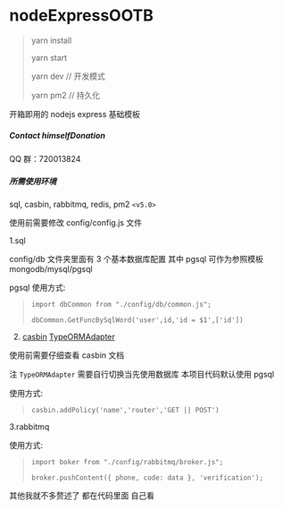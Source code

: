 # nodeExpressOOTB

> yarn install
>
> yarn start
>
> yarn dev // 开发模式
>
> yarn pm2 // 持久化

开箱即用的 nodejs express 基础模板

##### Contact himselfDonation

QQ 群：720013824

##### 所需使用环境

sql, casbin, rabbitmq, redis, pm2 `<v5.0>`

使用前需要修改 config/config.js 文件

1.sql

config/db 文件夹里面有 3 个基本数据库配置 其中 pgsql 可作为参照模板 mongodb/mysql/pgsql

pgsql 使用方式:

> `import dbCommon from "./config/db/common.js";`
>
> `dbCommon.GetFuncBySqlWord('user',id,'id = $1',['id'])`

2. [casbin](https://github.com/casbin/node-casbin) [TypeORMAdapter](https://github.com/node-casbin/typeorm-adapter)

使用前需要仔细查看 casbin 文档

注 `TypeORMAdapter` 需要自行切换当先使用数据库 本项目代码默认使用 pgsql

使用方式:

> `casbin.addPolicy('name','router','GET || POST')`

3.rabbitmq

使用方式:

> `import boker from "./config/rabbitmq/broker.js";`
>
> `broker.pushContent({ phone, code: data }, 'verification');`

其他我就不多赘述了 都在代码里面 自己看
